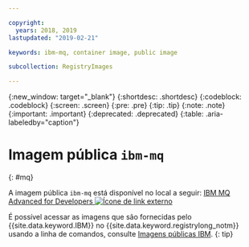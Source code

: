 ```yaml
---

copyright:
  years: 2018, 2019
lastupdated: "2019-02-21"

keywords: ibm-mq, container image, public image

subcollection: RegistryImages

---
```


{:new_window: target="_blank"}
{:shortdesc: .shortdesc}
{:codeblock: .codeblock}
{:screen: .screen}
{:pre: .pre}
{:tip: .tip}
{:note: .note}
{:important: .important}
{:deprecated: .deprecated}
{:table: .aria-labeledby="caption"}

# Imagem pública `ibm-mq`
{: #mq}

A imagem pública `ibm-mq` está disponível no local a seguir: [IBM MQ Advanced for Developers ![Ícone de link externo](../../../icons/launch-glyph.svg "Ícone de link externo")](https://hub.docker.com/r/ibmcom/mq/)

É possível acessar as imagens que são fornecidas pelo {{site.data.keyword.IBM}} no {{site.data.keyword.registrylong_notm}} usando a linha de comandos, consulte [Imagens públicas IBM](/docs/services/Registry?topic=registry-public_images#public_images).
{: tip}

